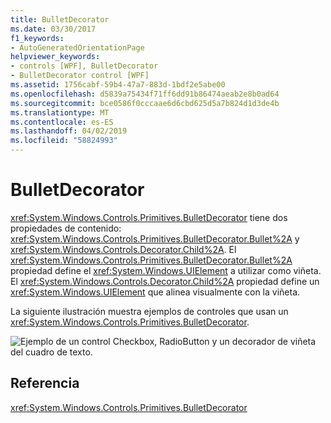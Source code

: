 ```yaml
---
title: BulletDecorator
ms.date: 03/30/2017
f1_keywords:
- AutoGeneratedOrientationPage
helpviewer_keywords:
- controls [WPF], BulletDecorator
- BulletDecorator control [WPF]
ms.assetid: 1756cabf-59b4-47a7-883d-1bdf2e5abe00
ms.openlocfilehash: d5839a75434f71ff6dd91b86474aeab2e8b0ad64
ms.sourcegitcommit: bce0586f0cccaae6d6cbd625d5a7b824d1d3de4b
ms.translationtype: MT
ms.contentlocale: es-ES
ms.lasthandoff: 04/02/2019
ms.locfileid: "58824993"
---
```

# <a name="bulletdecorator"></a>BulletDecorator
<xref:System.Windows.Controls.Primitives.BulletDecorator> tiene dos propiedades de contenido: <xref:System.Windows.Controls.Primitives.BulletDecorator.Bullet%2A> y <xref:System.Windows.Controls.Decorator.Child%2A>. El <xref:System.Windows.Controls.Primitives.BulletDecorator.Bullet%2A> propiedad define el <xref:System.Windows.UIElement> a utilizar como viñeta. El <xref:System.Windows.Controls.Decorator.Child%2A> propiedad define un <xref:System.Windows.UIElement> que alinea visualmente con la viñeta.  
  
 La siguiente ilustración muestra ejemplos de controles que usan un <xref:System.Windows.Controls.Primitives.BulletDecorator>.  
  
 ![Ejemplo de un control Checkbox, RadioButton y un decorador de viñeta del cuadro de texto.](./media/bulletdecorator/three-bullet-decorators.png)  
  
## <a name="reference"></a>Referencia  
 <xref:System.Windows.Controls.Primitives.BulletDecorator>
